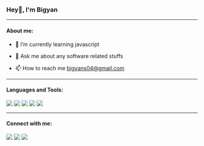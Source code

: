 ### Hey👋, I'm Bigyan

---

<h4 align="left">About me:</h4>

- 🌱 I’m currently learning javascript

- 💬 Ask me about any software related stuffs

- 📫 How to reach me bigyans04@gmail.com

---

<h4 align="left">Languages and Tools:</h4>
<p align="left">
  <img src="https://img.shields.io/badge/-HTML5-E34C26?style=flat&logo=html5&logoColor=white"/>
  <img src="https://img.shields.io/badge/-CSS3-264de4?style=flat&logo=css3&logoColor=white"/>
  <img src="https://img.shields.io/badge/-Tailwindcss-06b6d4?style=flat&logo=tailwindcss&logoColor=white"/>
  <img src="https://img.shields.io/badge/-Javascript-F7DF1E?style=flat&logo=javascript&logoColor=white"/>
  <img src="https://img.shields.io/badge/-React-1c2c4c?style=flat&logo=react&logoColor=88dded"/>
</p>

---

<h4 align="left">Connect with me:</h4>
<p align="left">
<img src="[![](https://img.shields.io/badge/-facebook-1877F2?style=flat&logo=facebook&logoColor=white)][https://www.facebook.com/bigyan.stha.1234?mibextid=ZbWKwL]"/>
<img src="https://img.shields.io/badge/-twitter-2a2d30?style=flat&logo=X&logoColor=white">
<img src="https://img.shields.io/badge/-linkedin-0077B5?style=flat&logo=linkedin&logoColor=white"/>
</p>


